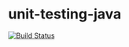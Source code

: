 # unit-testing-java

[![Build Status](https://travis-ci.org/RajuKoushik/unit-testing-java.png)](https://travis-ci.org/RajuKoushik/unit-testing-java/)
